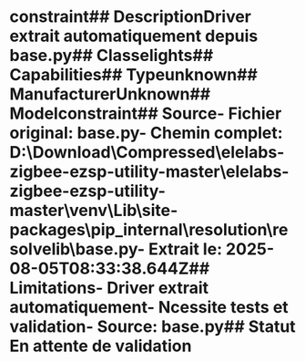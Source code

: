 # constraint##  DescriptionDriver extrait automatiquement depuis base.py##  Classelights##  Capabilities##  Typeunknown##  ManufacturerUnknown##  Modelconstraint##  Source- **Fichier original**: base.py- **Chemin complet**: D:\Download\Compressed\elelabs-zigbee-ezsp-utility-master\elelabs-zigbee-ezsp-utility-master\venv\Lib\site-packages\pip\_internal\resolution\resolvelib\base.py- **Extrait le**: 2025-08-05T08:33:38.644Z##  Limitations- Driver extrait automatiquement- Ncessite tests et validation- Source: base.py##  Statut En attente de validation